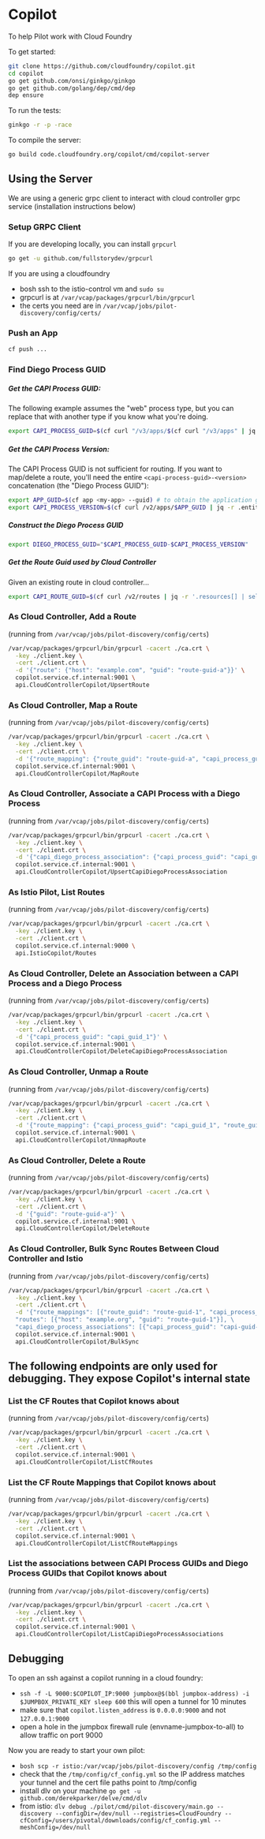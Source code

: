 # Copilot

To help Pilot work with Cloud Foundry

To get started:

```sh
git clone https://github.com/cloudfoundry/copilot.git
cd copilot
go get github.com/onsi/ginkgo/ginkgo
go get github.com/golang/dep/cmd/dep
dep ensure
```

To run the tests:

```sh
ginkgo -r -p -race
```

To compile the server:

```sh
go build code.cloudfoundry.org/copilot/cmd/copilot-server
```

## Using the Server

We are using a generic grpc client to interact with cloud controller grpc service (installation instructions below)

### Setup GRPC Client

If you are developing locally, you can install `grpcurl`
```sh
go get -u github.com/fullstorydev/grpcurl
```

If you are using a cloudfoundry
- bosh ssh to the istio-control vm and `sudo su`
- grpcurl is at `/var/vcap/packages/grpcurl/bin/grpcurl`
- the certs you need are in `/var/vcap/jobs/pilot-discovery/config/certs/`


### Push an App

```sh
cf push ...
```

### Find Diego Process GUID
##### Get the CAPI Process GUID:
The following example assumes the "web" process type, but you can replace that with another type if you know what you're doing.

```sh
export CAPI_PROCESS_GUID=$(cf curl "/v3/apps/$(cf curl "/v3/apps" | jq -r '.resources[] | select(.name == "<app-name>") | .guid')/processes" | jq -r '.resources[] | select(.type == "web") | .guid')
```

##### Get the CAPI Process Version:
The CAPI Process GUID is not sufficient for routing. If you want to map/delete a route, you'll need the entire `<capi-process-guid>-<version>` concatenation (the "Diego Process GUID"):

```sh
export APP_GUID=$(cf app <my-app> --guid) # to obtain the application guid
export CAPI_PROCESS_VERSION=$(cf curl /v2/apps/$APP_GUID | jq -r .entity.version) # to obtain the version
```

##### Construct the Diego Process GUID
```sh
export DIEGO_PROCESS_GUID="$CAPI_PROCESS_GUID-$CAPI_PROCESS_VERSION"
```

##### Get the Route Guid used by Cloud Controller
Given an existing route in cloud controller...

```sh
export CAPI_ROUTE_GUID=$(cf curl /v2/routes | jq -r '.resources[] | select(.entity.host == "<hostname-of-existing-route>").metadata.guid')
```

### As Cloud Controller, Add a Route

(running from `/var/vcap/jobs/pilot-discovery/config/certs`)
```sh
/var/vcap/packages/grpcurl/bin/grpcurl -cacert ./ca.crt \
  -key ./client.key \
  -cert ./client.crt \
  -d '{"route": {"host": "example.com", "guid": "route-guid-a"}}' \
  copilot.service.cf.internal:9001 \
  api.CloudControllerCopilot/UpsertRoute
```

### As Cloud Controller, Map a Route

(running from `/var/vcap/jobs/pilot-discovery/config/certs`)
```sh
/var/vcap/packages/grpcurl/bin/grpcurl -cacert ./ca.crt \
  -key ./client.key \
  -cert ./client.crt \
  -d '{"route_mapping": {"route_guid": "route-guid-a", "capi_process_guid": "capi_guid_1"}}' \
  copilot.service.cf.internal:9001 \
  api.CloudControllerCopilot/MapRoute
```

### As Cloud Controller, Associate a CAPI Process with a Diego Process

(running from `/var/vcap/jobs/pilot-discovery/config/certs`)
```sh
/var/vcap/packages/grpcurl/bin/grpcurl -cacert ./ca.crt \
  -key ./client.key \
  -cert ./client.crt \
  -d '{"capi_diego_process_association": {"capi_process_guid": "capi_guid_1", "diego_process_guids": ["diego_guid_1"]}}' \
  copilot.service.cf.internal:9001 \
  api.CloudControllerCopilot/UpsertCapiDiegoProcessAssociation
```

### As Istio Pilot, List Routes

(running from `/var/vcap/jobs/pilot-discovery/config/certs`)
```sh
/var/vcap/packages/grpcurl/bin/grpcurl -cacert ./ca.crt \
  -key ./client.key \
  -cert ./client.crt \
  copilot.service.cf.internal:9000 \
  api.IstioCopilot/Routes
```

### As Cloud Controller, Delete an Association between a CAPI Process and a Diego Process

(running from `/var/vcap/jobs/pilot-discovery/config/certs`)
```sh
/var/vcap/packages/grpcurl/bin/grpcurl -cacert ./ca.crt \
  -key ./client.key \
  -cert ./client.crt \
  -d '{"capi_process_guid": "capi_guid_1"}' \
  copilot.service.cf.internal:9001 \
  api.CloudControllerCopilot/DeleteCapiDiegoProcessAssociation
```

### As Cloud Controller, Unmap a Route

(running from `/var/vcap/jobs/pilot-discovery/config/certs`)
```sh
/var/vcap/packages/grpcurl/bin/grpcurl -cacert ./ca.crt \
  -key ./client.key \
  -cert ./client.crt \
  -d '{"route_mapping": {"capi_process_guid": "capi_guid_1", "route_guid": "route-guid-a"}}' \
  copilot.service.cf.internal:9001 \
  api.CloudControllerCopilot/UnmapRoute
```

### As Cloud Controller, Delete a Route

(running from `/var/vcap/jobs/pilot-discovery/config/certs`)
```sh
/var/vcap/packages/grpcurl/bin/grpcurl -cacert ./ca.crt \
  -key ./client.key \
  -cert ./client.crt \
  -d '{"guid": "route-guid-a"}' \
  copilot.service.cf.internal:9001 \
  api.CloudControllerCopilot/DeleteRoute
```

### As Cloud Controller, Bulk Sync Routes Between Cloud Controller and Istio

(running from `/var/vcap/jobs/pilot-discovery/config/certs`)
```sh
/var/vcap/packages/grpcurl/bin/grpcurl -cacert ./ca.crt \
  -key ./client.key \
  -cert ./client.crt \
  -d '{"route_mappings": [{"route_guid": "route-guid-1", "capi_process_guid": "capi-guid-1"}, \
  "routes": [{"host": "example.org", "guid": "route-guid-1"}], \
  "capi_diego_process_associations": [{"capi_process_guid": "capi-guid-1", "diego_process_guids": ["diego-guid-1", "diego-guid-2"]}]}' \
  copilot.service.cf.internal:9001 \
  api.CloudControllerCopilot/BulkSync
```

## The following endpoints are only used for debugging. They expose Copilot's internal state

### List the CF Routes that Copilot knows about

(running from `/var/vcap/jobs/pilot-discovery/config/certs`)
```sh
/var/vcap/packages/grpcurl/bin/grpcurl -cacert ./ca.crt \
  -key ./client.key \
  -cert ./client.crt \
  copilot.service.cf.internal:9001 \
  api.CloudControllerCopilot/ListCfRoutes
```

### List the CF Route Mappings that Copilot knows about

(running from `/var/vcap/jobs/pilot-discovery/config/certs`)
```sh
/var/vcap/packages/grpcurl/bin/grpcurl -cacert ./ca.crt \
  -key ./client.key \
  -cert ./client.crt \
  copilot.service.cf.internal:9001 \
  api.CloudControllerCopilot/ListCfRouteMappings
```

### List the associations between CAPI Process GUIDs and Diego Process GUIDs that Copilot knows about

(running from `/var/vcap/jobs/pilot-discovery/config/certs`)
```sh
/var/vcap/packages/grpcurl/bin/grpcurl -cacert ./ca.crt \
  -key ./client.key \
  -cert ./client.crt \
  copilot.service.cf.internal:9001 \
  api.CloudControllerCopilot/ListCapiDiegoProcessAssociations
```


## Debugging

To open an ssh against a copilot running in a cloud foundry:

- `ssh -f -L 9000:$COPILOT_IP:9000 jumpbox@$(bbl jumpbox-address) -i $JUMPBOX_PRIVATE_KEY sleep 600` this will open a tunnel for 10 minutes
- make sure that `copilot.listen_address` is `0.0.0.0:9000` and not `127.0.0.1:9000`
- open a hole in the jumpbox firewall rule (envname-jumpbox-to-all) to allow traffic on port 9000

Now you are ready to start your own pilot:

- `bosh scp -r istio:/var/vcap/jobs/pilot-discovery/config /tmp/config`
- check that the `/tmp/config/cf_config.yml` so the IP address matches your tunnel and the cert file paths point to /tmp/config
- install dlv on your machine `go get -u github.com/derekparker/delve/cmd/dlv`
- from istio: `dlv debug ./pilot/cmd/pilot-discovery/main.go -- discovery --configDir=/dev/null --registries=CloudFoundry --cfConfig=/users/pivotal/downloads/config/cf_config.yml --meshConfig=/dev/null`

